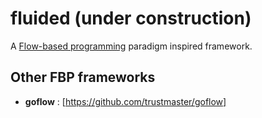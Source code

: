 # fluided (under construction)
A [Flow-based programming](https://en.wikipedia.org/wiki/Flow-based_programming) paradigm inspired framework. 

## Other FBP frameworks
* **goflow** : [https://github.com/trustmaster/goflow]
